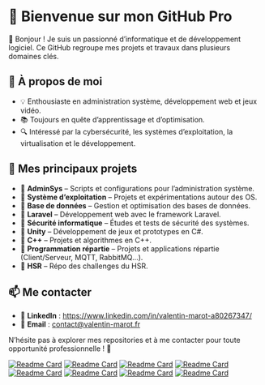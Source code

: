 # 🚀 Bienvenue sur mon GitHub Pro  

👋 Bonjour ! Je suis un passionné d’informatique et de développement logiciel. Ce GitHub regroupe mes projets et travaux dans plusieurs domaines clés.  

## 📌 À propos de moi  
- 💡 Enthousiaste en administration système, développement web et jeux vidéo.  
- 📚 Toujours en quête d’apprentissage et d’optimisation.  
- 🔍 Intéressé par la cybersécurité, les systèmes d’exploitation, la virtualisation et le développement. 

## 📂 Mes principaux projets  

- 🔹 **AdminSys** – Scripts et configurations pour l’administration système.  
- 🔹 **Système d’exploitation** – Projets et expérimentations autour des OS.  
- 🔹 **Base de données** – Gestion et optimisation des bases de données.  
- 🔹 **Laravel** – Développement web avec le framework Laravel.  
- 🔹 **Sécurité informatique** – Études et tests de sécurité des systèmes.  
- 🔹 **Unity** – Développement de jeux et prototypes en C#.  
- 🔹 **C++** – Projets et algorithmes en C++.
- 🔹 **Programmation répartie** – Projets et applications répartie (Client/Serveur, MQTT, RabbitMQ...).
- 🔹 **HSR** – Répo des challenges du HSR.
## 📫 Me contacter  
- 💼 **LinkedIn** : https://www.linkedin.com/in/valentin-marot-a80267347/  
- 📧 **Email** : contact@valentin-marot.fr

N’hésite pas à explorer mes repositories et à me contacter pour toute opportunité professionnelle ! 🚀  

[![Readme Card](https://github-readme-stats.vercel.app/api/pin/?username=Valentin-MAROT&repo=AdminSys&card_width=320)](https://github.com/Valentin-MAROT/AdminSys)
[![Readme Card](https://github-readme-stats.vercel.app/api/pin/?username=Valentin-MAROT&repo=Systeme-exploitation&card_width=320)](https://github.com/Valentin-MAROT/Systeme-exploitation)
[![Readme Card](https://github-readme-stats.vercel.app/api/pin/?username=Valentin-MAROT&repo=Laravel&card_width=320)](https://github.com/Valentin-MAROT/Laravel)
[![Readme Card](https://github-readme-stats.vercel.app/api/pin/?username=Valentin-MAROT&repo=Programmation-Repartie&card_width=320)](https://github.com/Valentin-MAROT/Programmation-Repartie)
[![Readme Card](https://github-readme-stats.vercel.app/api/pin/?username=Valentin-MAROT&repo=Unity&card_width=320)](https://github.com/Valentin-MAROT/Unity)
[![Readme Card](https://github-readme-stats.vercel.app/api/pin/?username=Valentin-MAROT&repo=Base-de-donnee&card_width=320)](https://github.com/Valentin-MAROT/Base-de-donnee)
[![Readme Card](https://github-readme-stats.vercel.app/api/pin/?username=Valentin-MAROT&repo=Cpp&card_width=320)](https://github.com/Valentin-MAROT/Cpp)
[![Readme Card](https://github-readme-stats.vercel.app/api/pin/?username=Valentin-MAROT&repo=HSR&card_width=320)](https://github.com/Valentin-MAROT/HSR)
